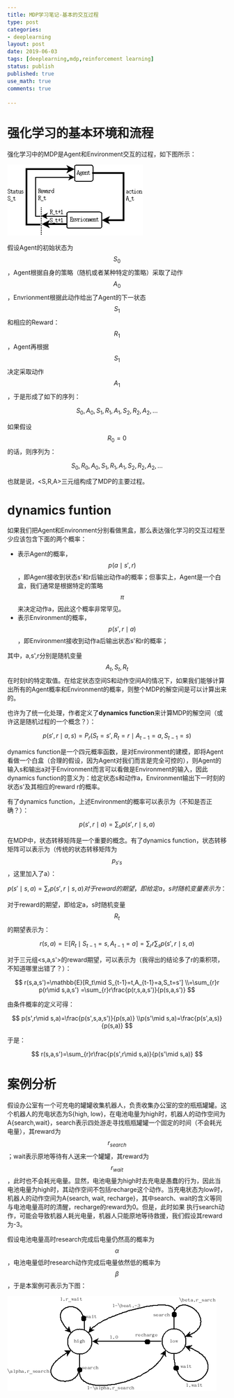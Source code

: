 ```yaml
---
title: MDP学习笔记-基本的交互过程
type: post
categories:
- deeplearning
layout: post
date: 2019-06-03
tags: [deeplearning,mdp,reinforcement learning]
status: publish
published: true
use_math: true
comments: true

---
```


# 强化学习的基本环境和流程

强化学习中的MDP是Agent和Environment交互的过程，如下图所示：

![agent-envrionment](/images/rl/agent-envrionment.png)

假设Agent的初始状态为$$S_0$$，Agent根据自身的策略（随机或者某种特定的策略）采取了动作$$A_0$$，Envrionment根据此动作给出了Agent的下一状态$$S_1$$和相应的Reward：$$R_1$$，Agent再根据$$S_1$$决定采取动作$$A_1$$，于是形成了如下的序列：

$$
S_0,A_0,S_1,R_1,A_1,S_2,R_2,A_2,...
$$

如果假设$$R_0 = 0$$的话，则序列为：

$$
S_0,R_0,A_0,S_1,R_1,A_1,S_2,R_2,A_2,...
$$

也就是说，<S,R,A>三元组构成了MDP的主要过程。

# dynamics funtion
如果我们把Agent和Environment分别看做黑盒，那么表达强化学习的交互过程至少应该包含下面的两个概率：

* 表示Agent的概率，$$p(a\mid s',r)$$，即Agent接收到状态s'和r后输出动作a的概率；但事实上，Agent是一个白盒，我们通常是根据特定的策略$$\pi$$来决定动作a，因此这个概率非常罕见。
* 表示Environment的概率，$$p(s',r\mid a)$$，即Environment接收到动作a后输出状态s'和r的概率；

其中，a,s',r分别是随机变量$$A_t,S_t,R_t$$在时刻t的特定取值。在给定状态空间S和动作空间A的情况下，如果我们能够计算出所有的Agent概率和Environment的概率，则整个MDP的解空间是可以计算出来的。

也许为了统一化处理，作者定义了**dynamics function**来计算MDP的解空间（或许这是随机过程的一个概念？）：

$$
p(s',r\mid a,s)=P_r(S_t=s',R_t=r \mid A_{t-1}=a, S_{t-1}=s)
$$

dynamics function是一个四元概率函数，是对Environment的建模，即将Agent看做一个白盒（合理的假设，因为Agent对我们而言是完全可控的），则Agent的输入s和输出a对于Environment而言可以看做是Environment的输入，因此dynamics function的意义为：给定状态s和动作a，Environment输出下一时刻的状态s'及其相应的reward r的概率。

有了dynamics function，上述Environment的概率可以表示为（不知是否正确？）：

$$
p(s',r\mid a) = \sum_{s} p(s',r\mid s,a)
$$

在MDP中，状态转移矩阵是一个重要的概念。有了dynamics function，状态转移矩阵可以表示为（传统的状态转移矩阵为$$p_{s's}$$，这里加入了a）：

$$
p(s'\mid s,a) = \sum_{r} p(s',r\mid s,a)对于reward的期望，即给定a，s时随机变量表示为：
$$

对于reward的期望，即给定a，s时随机变量$$R_t$$的期望表示为：

$$
r(s,a)=\mathbb{E}[R_t\mid S_{t-1}=s, A_{t-1}=a]=\sum_{r}r\sum_{s}p(s',r\mid s,a)
$$

对于三元组<s,a,s'>的reward期望，可以表示为（我得出的结论多了r的乘积项，不知道哪里出错了？）：

$$
r(s,a,s')=\mathbb{E}[R_t\mid S_{t-1}=t,A_{t-1}=a,S_t=s']
\\=\sum_{r}r p(r\mid s,a,s')
=\sum_{r}r\frac{p(r,s,a,s')}{p(s,a,s')}
$$

由条件概率的定义可得：

$$
p(s',r\mid s,a)=\frac{p(s',s,a,s')}{p(s,a)}
\\p(s'\mid s,a)=\frac{p(s',a,s)}{p(s,a)}
$$

于是：

$$
r(s,a,s')=\sum_{r}r\frac{p(s',r\mid s,a)}{p(s'\mid s,a)}
$$

# 案例分析

假设办公室有一个可充电的罐罐收集机器人，负责收集办公室的空的瓶瓶罐罐。这个机器人的充电状态为S{high, low}，在电池电量为high时，机器人的动作空间为A{search,wait}，search表示四处游走寻找瓶瓶罐罐一个固定的时间（不会耗光电量），其reward为$$r_{search}$$；wait表示原地等待有人送来一个罐罐，其reward为$$r_{wait}$$，此时也不会耗光电量。显然，电池电量为high时去充电是愚蠢的行为，因此当电池电量为high时，其动作空间不包括recharge这个动作。当充电状态为low时，机器人的动作空间为A{search, wait, recharge}，其中search、wait的含义等同与电池电量高时的清醒，recharge的reward为0。但是，此时如果 执行search动作，可能会导致机器人耗光电量，机器人只能原地等待救援，我们假设其reward为-3。

假设电池电量高时research完成后电量仍然高的概率为$$\alpha$$，电池电量低时research动作完成后电量依然低的概率为$$\beta$$，于是本案例可表示为下图：

![mdp-collect-cans-case](../images/rl/mdp-collect-cans-case.png)


















